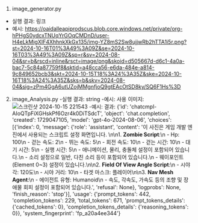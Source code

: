 1. image_generator.py
- 실행 결과: 링크
- 예시: https://oaidalleapiprodscus.blob.core.windows.net/private/org-hPHgS0ydcxTNUqYrGOqCMDnD/user-H4eLkMigXIF4XhhnkXkGx135/img-YZ8mS2Sw8ujjwRb2hTTA1i5r.png?st=2024-10-16T01%3A49%3A09Z&se=2024-10-16T03%3A49%3A09Z&sp=r&sv=2024-08-04&sr=b&rscd=inline&rsct=image/png&skoid=d505667d-d6c1-4a0a-bac7-5c84a87759f8&sktid=a48cca56-e6da-484e-a814-9c849652bcb3&skt=2024-10-15T18%3A24%3A35Z&ske=2024-10-16T18%3A24%3A35Z&sks=b&skv=2024-08-04&sig=zPm4GgA6utUZojMMgnfjoQ9gtEAcOtSD8ky/SQ6F1Hs%3D

2. image_Analysis.py
   -실행 결과: string
   -예시: 사용 이미지: ![스크린샷 2024-10-15 221543](https://github.com/user-attachments/assets/2bf2a434-191e-4bef-b771-610dbd303f48)
   -예시: 결과: {'id': 'chatcmpl-AIoQTpFiXGHskPf6Ozr4k0DiTSdcT', 'object': 'chat.completion', 'created': 1729047105, 'model': 'gpt-4o-2024-08-06', 'choices': [{'index': 0, 'message': {'role': 'assistant', 'content': '이 사진은 게임 개발 엔진에서 사용되는 스크립트 설정 화면입니다. \n\n1. **Zombie Script**:\n   - Hp: 100\n   - 걷는 속도: 2\n   - 뛰는 속도: 5\n   - 회전 속도: 10\n   - 걷는 시간: 10\n   - 대기 시간: 5\n   - 실행 시간: 5\n   - 애니메이션, 물리, 충돌체 설정이 포함되어 있습니다.\n   - 소리 설정으로 일반, 다친 소리 등이 포함되어 있습니다.\n   - 웨이포인트(Element 0~3) 설정이 있습니다.\n\n2. **Field Of View Angle Script**:\n   - 시야각: 120도\n   - 시야 거리: 10\n   - 타겟 마스크: 플레이어\n\n3. **Nav Mesh Agent**:\n   - 에이전트 유형: Humanoid\n   - 속도, 각속도, 가속도 등의 조향 및 장애물 회피 설정이 포함되어 있습니다.', 'refusal': None}, 'logprobs': None, 'finish_reason': 'stop'}], 'usage': {'prompt_tokens': 442, 'completion_tokens': 229, 'total_tokens': 671, 'prompt_tokens_details': {'cached_tokens': 0}, 'completion_tokens_details': {'reasoning_tokens': 0}}, 'system_fingerprint': 'fp_a20a4ee344'}
